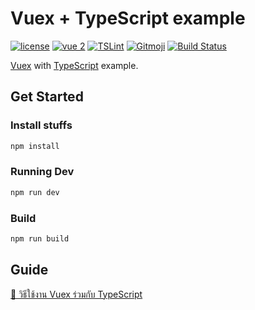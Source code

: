 # Vuex + TypeScript example
[![license](https://img.shields.io/github/license/gluons/vuex-typescript-example.svg?style=flat-square)](./LICENSE)
[![vue 2](https://img.shields.io/badge/vue-2-42b983.svg?style=flat-square)](https://vuejs.org)
[![TSLint](https://img.shields.io/badge/TSLint-gluons-15757B.svg?style=flat-square)](https://github.com/gluons/tslint-config-gluons)
[![Gitmoji](https://img.shields.io/badge/gitmoji-%20😜%20😍-FFDD67.svg?style=flat-square)](https://github.com/carloscuesta/gitmoji)
[![Build Status](https://semaphoreci.com/api/v1/gluons/vuex-typescript-example/branches/master/badge.svg)](https://semaphoreci.com/gluons/vuex-typescript-example)

[Vuex](https://github.com/vuejs/vuex/) with [TypeScript](https://www.typescriptlang.org/) example.

## Get Started

### Install stuffs

```bash
npm install
```

### Running Dev

```bash
npm run dev
```

### Build

```bash
npm run build
```

## Guide

[📖 วิธีใช้งาน Vuex ร่วมกับ TypeScript](https://medium.com/@gluons/vuex-with-typescript-c2efd21cab20)
